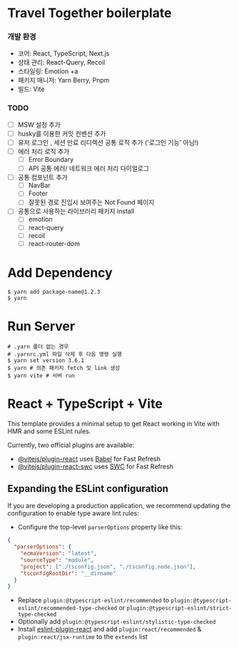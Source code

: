 # Travel Together boilerplate

### 개발 환경

- 코어: React, TypeScript, Next.js
- 상태 관리: React-Query, Recoil
- 스타일링: Emotion +a
- 패키지 매니저: Yarn Berry, Pnpm
- 빌드: Vite

### TODO

- [ ] MSW 설정 추가
- [ ] husky를 이용한 커밋 컨벤션 추가
- [ ] 유저 로그인 , 세션 만료 리디렉션 공통 로직 추가 ('로그인 기능' 아님!)
- [ ] 에러 처리 로직 추가
  - [ ] Error Boundary
  - [ ] API 공통 에러/ 네트워크 에러 처리 다이얼로그
- [ ] 공통 컴포넌트 추가
  - [ ] NavBar
  - [ ] Footer
  - [ ] 잘못된 경로 진입시 보여주는 Not Found 페이지
- [ ] 공통으로 사용하는 라이브러리 패키지 install
  - [ ] emotion
  - [ ] react-query
  - [ ] recoil
  - [ ] react-router-dom

# Add Dependency
```shell
$ yarn add package-name@1.2.3
$ yarn
```
# Run Server

```shell
# .yarn 폴더 없는 경우
# .yarnrc.yml 파일 삭제 후 다음 명령 실행
$ yarn set version 3.6.1 
$ yarn # 의존 패키지 fetch 및 link 생성
$ yarn vite # 서버 run
```

# React + TypeScript + Vite

This template provides a minimal setup to get React working in Vite with HMR and some ESLint rules.

Currently, two official plugins are available:

- [@vitejs/plugin-react](https://github.com/vitejs/vite-plugin-react/blob/main/packages/plugin-react/README.md) uses [Babel](https://babeljs.io/) for Fast Refresh
- [@vitejs/plugin-react-swc](https://github.com/vitejs/vite-plugin-react-swc) uses [SWC](https://swc.rs/) for Fast Refresh

## Expanding the ESLint configuration

If you are developing a production application, we recommend updating the configuration to enable type aware lint rules:

- Configure the top-level `parserOptions` property like this:

```json
{
  "parserOptions": {
    "ecmaVersion": "latest",
    "sourceType": "module",
    "project": ["./tsconfig.json", "./tsconfig.node.json"],
    "tsconfigRootDir": "__dirname"
  }
}
```

- Replace `plugin:@typescript-eslint/recommended` to `plugin:@typescript-eslint/recommended-type-checked` or `plugin:@typescript-eslint/strict-type-checked`
- Optionally add `plugin:@typescript-eslint/stylistic-type-checked`
- Install [eslint-plugin-react](https://github.com/jsx-eslint/eslint-plugin-react) and add `plugin:react/recommended` & `plugin:react/jsx-runtime` to the `extends` list
